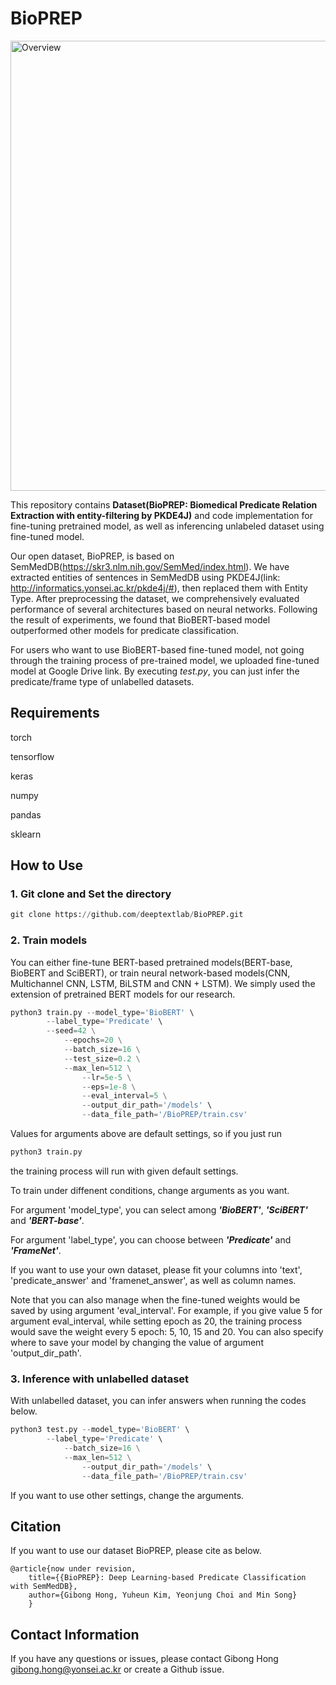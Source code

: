# BioPREP

<img width="720" alt="Overview" src="https://user-images.githubusercontent.com/63843498/121888927-89094d80-cd53-11eb-9364-707008ffcaac.png">

This repository contains **Dataset(BioPREP: Biomedical Predicate Relation Extraction with entity-filtering by PKDE4J)** and code implementation for fine-tuning pretrained model, as well as inferencing unlabeled dataset using fine-tuned model.

Our open dataset, BioPREP, is based on SemMedDB(https://skr3.nlm.nih.gov/SemMed/index.html). We have extracted entities of sentences in SemMedDB using PKDE4J(link: http://informatics.yonsei.ac.kr/pkde4j/#), then replaced them with Entity Type. After preprocessing the dataset, we comprehensively evaluated performance of several architectures based on neural networks. Following the result of experiments, we found that BioBERT-based model outperformed other models for predicate classification.

For users who want to use BioBERT-based fine-tuned model, not going through the training process of pre-trained model, we uploaded fine-tuned model at Google Drive link. By executing *test.py*, you can just infer the predicate/frame type of unlabelled datasets.

## Requirements

torch

tensorflow

keras

numpy

pandas

sklearn

## How to Use

### 1. Git clone and Set the directory

```python
git clone https://github.com/deeptextlab/BioPREP.git
```

### 2. Train models

You can either fine-tune BERT-based pretrained models(BERT-base, BioBERT and SciBERT), or train neural network-based models(CNN, Multichannel CNN, LSTM, BiLSTM and CNN + LSTM). We simply used the extension of pretrained BERT models for our research.

```python
python3 train.py --model_type='BioBERT' \ 
		--label_type='Predicate' \
  		--seed=42 \
    		--epochs=20 \
      		--batch_size=16 \
        	--test_size=0.2 \
          	--max_len=512 \
                --lr=5e-5 \
              	--eps=1e-8 \
                --eval_interval=5 \
                --output_dir_path='/models' \
                --data_file_path='/BioPREP/train.csv'
```

Values for arguments above are default settings, so if you just run

```python
python3 train.py
```

the training process will run with given default settings.

To train under diffenent conditions, change arguments as you want.

For argument 'model_type', you can select among ***'BioBERT'***, ***'SciBERT'*** and ***'BERT-base'***.

For argument 'label_type', you can choose between ***'Predicate'*** and ***'FrameNet'***.

If you want to use your own dataset, please fit your columns into 'text', 'predicate_answer' and 'framenet_answer', as well as column names.

Note that you can also manage when the fine-tuned weights would be saved by using argument 'eval_interval'. For example, if you give value 5 for argument eval_interval, while setting epoch as 20, the training process would save the weight every 5 epoch: 5, 10, 15 and 20. You can also specify where to save your model by changing the value of argument 'output_dir_path'.

### 3. Inference with unlabelled dataset

With unlabelled dataset, you can infer answers when running the codes below.

```python
python3 test.py --model_type='BioBERT' \ 
		--label_type='Predicate' \
      		--batch_size=16 \
          	--max_len=512 \
                --output_dir_path='/models' \
                --data_file_path='/BioPREP/train.csv'
```

If you want to use other settings, change the arguments.

## Citation

If you want to use our dataset BioPREP, please cite as below.

```
@article{now under revision,
	title={{BioPREP}: Deep Learning-based Predicate Classification with SemMedDB},
	author={Gibong Hong, Yuheun Kim, Yeonjung Choi and Min Song}
	}
```

## Contact Information

If you have any questions or issues, please contact Gibong Hong <gibong.hong@yonsei.ac.kr> or create a Github issue.